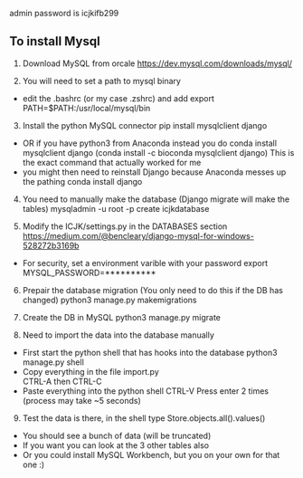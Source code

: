 admin password is icjkifb299

## To install Mysql
1. Download MySQL from orcale
https://dev.mysql.com/downloads/mysql/

2. You will need to set a path to mysql binary
- edit the .bashrc (or my case .zshrc) and add
export PATH=$PATH:/usr/local/mysql/bin

3. Install the python MySQL connector
pip install mysqlclient django
- OR if you have python3 from Anaconda instead you do
conda install mysqlclient django
(conda install -c bioconda mysqlclient django) This is the exact command that actually worked for me
- you might then need to reinstall Django because Anaconda messes up the pathing
conda install django

4. You need to manually make the database (Django migrate will make the tables)
mysqladmin -u root -p create icjkdatabase

5. Modify the ICJK/settings.py in the DATABASES section
https://medium.com/@bencleary/django-mysql-for-windows-528272b3169b
- For security, set a environment varible with your password
export MYSQL_PASSWORD=**********

6. Prepair the database migration (You only need to do this if the DB has changed)
python3 manage.py makemigrations

7. Create the DB in MySQL
python3 manage.py migrate 

8. Need to import the data into the database manually
- First start the python shell that has hooks into the database
python3 manage.py shell
- Copy everything in the file import.py  
CTRL-A then CTRL-C
- Paste everything into the python shell
CTRL-V
Press enter 2 times (process may take ~5 seconds)

9. Test the data is there, in the shell type
Store.objects.all().values()
- You should see a bunch of data (will be truncated)
- If you want you can look at the 3 other tables also
- Or you could install MySQL Workbench, but you on your own for that one :)